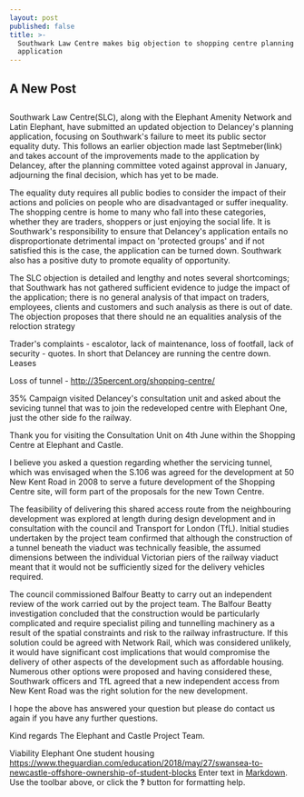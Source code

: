 ```yaml
---
layout: post
published: false
title: >-
  Southwark Law Centre makes big objection to shopping centre planning
  application
---
```

## A New Post
## 
Southwark Law Centre(SLC), along with the Elephant Amenity Network and Latin Elephant, have submitted an updated objection to Delancey's planning application, focusing on Southwark's failure to meet its public sector equality duty.  This follows an earlier objection made last Septmeber(link) and takes account of the improvements made to the application by Delancey, after the planning committee voted against approval in January, adjourning the final decision, which has yet to be made.

The equality duty requires all public bodies to consider the impact of their actions and policies on people who are disadvantaged or suffer inequality.  The shopping centre is home to many who fall into these categories, whether they are traders, shoppers or just enjoying the social life.  It is Southwark's responsibility to ensure that Delancey's application entails no disproportionate detrimental impact on 'protected groups' and if not satisfied this is the case, the application can be turned down.  Southwark also has a positive duty to promote equality of opportunity.

The SLC objection is detailed and lengthy and notes several shortcomings; that Southwark has not gathered sufficient evidence to judge the impact of the application; there is no general analysis of that impact on traders, employees, clients and customers and such analysis as there is out of date. The objection proposes that there should ne an equalities analysis of the reloction strategy 



Trader's complaints - escalotor, lack of maintenance, loss of footfall, lack of security - quotes.  In short that Delancey are running the centre down.  Leases

Loss of tunnel - http://35percent.org/shopping-centre/

35% Campaign visited Delancey's consultation unit and asked about the sevicing tunnel that was to join the redeveloped centre with Elephant One, just the other side fo the railway.

Thank you for visiting the Consultation Unit on 4th June within the Shopping Centre at Elephant and Castle. 

I believe you asked a question regarding whether the servicing tunnel, which was envisaged when the S.106 was agreed for the development at 50 New Kent Road in 2008 to serve a future development of the Shopping Centre site, will form part of the proposals for the new Town Centre.

The feasibility of delivering this shared access route from the neighbouring development was explored at length during design development and in consultation with the council and Transport for London (TfL). Initial studies undertaken by the project team confirmed that although the construction of a tunnel beneath the viaduct was technically feasible, the assumed dimensions between the individual Victorian piers of the railway viaduct meant that it would not be sufficiently sized for the delivery vehicles required. 

The council commissioned Balfour Beatty to carry out an independent review of the work carried out by the project team. The Balfour Beatty investigation concluded that the construction would be particularly complicated and require specialist piling and tunnelling machinery as a result of the spatial constraints and risk to the railway infrastructure. If this solution could be agreed with Network Rail, which was considered unlikely, it would have significant cost implications that would compromise the delivery of other aspects of the development such as affordable housing. Numerous other options were proposed and having considered these, Southwark officers and TfL agreed that a new independent access from New Kent Road was the right solution for the new development.

I hope the above has answered your question but please do contact us again if you have any further questions.

Kind regards
The Elephant and Castle Project Team.

Viability
Elephant One student housing https://www.theguardian.com/education/2018/may/27/swansea-to-newcastle-offshore-ownership-of-student-blocks
Enter text in [Markdown](http://daringfireball.net/projects/markdown/). Use the toolbar above, or click the **?** button for formatting help.
